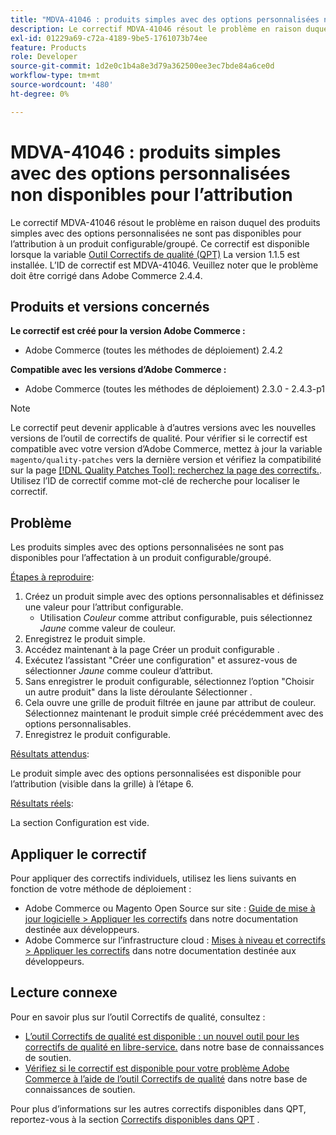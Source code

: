 ```yaml
---
title: "MDVA-41046 : produits simples avec des options personnalisées non disponibles pour l’attribution"
description: Le correctif MDVA-41046 résout le problème en raison duquel des produits simples avec des options personnalisées ne sont pas disponibles pour l’attribution à un produit configurable/groupé. Ce correctif est disponible lorsque l’[outil de correctifs de qualité (QPT)](/help/announcements/adobe-commerce-announcements/magento-quality-patches-released-new-tool-to-self-serve-quality-patches.md) 1.1.5 est installé. L’ID de correctif est MDVA-41046. Veuillez noter que le problème doit être corrigé dans Adobe Commerce 2.4.4.
exl-id: 01229a69-c72a-4189-9be5-1761073b74ee
feature: Products
role: Developer
source-git-commit: 1d2e0c1b4a8e3d79a362500ee3ec7bde84a6ce0d
workflow-type: tm+mt
source-wordcount: '480'
ht-degree: 0%

---
```


# MDVA-41046 : produits simples avec des options personnalisées non disponibles pour l’attribution

Le correctif MDVA-41046 résout le problème en raison duquel des produits simples avec des options personnalisées ne sont pas disponibles pour l’attribution à un produit configurable/groupé. Ce correctif est disponible lorsque la variable [Outil Correctifs de qualité (QPT)](/help/announcements/adobe-commerce-announcements/magento-quality-patches-released-new-tool-to-self-serve-quality-patches.md) La version 1.1.5 est installée. L’ID de correctif est MDVA-41046. Veuillez noter que le problème doit être corrigé dans Adobe Commerce 2.4.4.

## Produits et versions concernés

**Le correctif est créé pour la version Adobe Commerce :**

* Adobe Commerce (toutes les méthodes de déploiement) 2.4.2

**Compatible avec les versions d’Adobe Commerce :**

* Adobe Commerce (toutes les méthodes de déploiement) 2.3.0 - 2.4.3-p1

>[!NOTE]
>
>Le correctif peut devenir applicable à d’autres versions avec les nouvelles versions de l’outil de correctifs de qualité. Pour vérifier si le correctif est compatible avec votre version d’Adobe Commerce, mettez à jour la variable `magento/quality-patches` vers la dernière version et vérifiez la compatibilité sur la page [[!DNL Quality Patches Tool]: recherchez la page des correctifs.](https://devdocs.magento.com/quality-patches/tool.html#patch-grid). Utilisez l’ID de correctif comme mot-clé de recherche pour localiser le correctif.

## Problème

Les produits simples avec des options personnalisées ne sont pas disponibles pour l’affectation à un produit configurable/groupé.

<u>Étapes à reproduire</u>:

1. Créez un produit simple avec des options personnalisables et définissez une valeur pour l’attribut configurable.
   * Utilisation *Couleur* comme attribut configurable, puis sélectionnez *Jaune* comme valeur de couleur.
1. Enregistrez le produit simple.
1. Accédez maintenant à la page Créer un produit configurable .
1. Exécutez l’assistant &quot;Créer une configuration&quot; et assurez-vous de sélectionner *Jaune* comme couleur d’attribut.
1. Sans enregistrer le produit configurable, sélectionnez l’option &quot;Choisir un autre produit&quot; dans la liste déroulante Sélectionner .
1. Cela ouvre une grille de produit filtrée en jaune par attribut de couleur. Sélectionnez maintenant le produit simple créé précédemment avec des options personnalisables.
1. Enregistrez le produit configurable.

<u>Résultats attendus</u>:

Le produit simple avec des options personnalisées est disponible pour l’attribution (visible dans la grille) à l’étape 6.

<u>Résultats réels</u>:

La section Configuration est vide.

## Appliquer le correctif

Pour appliquer des correctifs individuels, utilisez les liens suivants en fonction de votre méthode de déploiement :

* Adobe Commerce ou Magento Open Source sur site : [Guide de mise à jour logicielle > Appliquer les correctifs](https://devdocs.magento.com/guides/v2.4/comp-mgr/patching/mqp.html) dans notre documentation destinée aux développeurs.
* Adobe Commerce sur l’infrastructure cloud : [Mises à niveau et correctifs > Appliquer les correctifs](https://devdocs.magento.com/cloud/project/project-patch.html) dans notre documentation destinée aux développeurs.

## Lecture connexe

Pour en savoir plus sur l’outil Correctifs de qualité, consultez :

* [L’outil Correctifs de qualité est disponible : un nouvel outil pour les correctifs de qualité en libre-service.](/help/announcements/adobe-commerce-announcements/magento-quality-patches-released-new-tool-to-self-serve-quality-patches.md) dans notre base de connaissances de soutien.
* [Vérifiez si le correctif est disponible pour votre problème Adobe Commerce à l’aide de l’outil Correctifs de qualité](/help/support-tools/patches-available-in-qpt-tool/check-patch-for-magento-issue-with-magento-quality-patches.md) dans notre base de connaissances de soutien.

Pour plus d’informations sur les autres correctifs disponibles dans QPT, reportez-vous à la section [Correctifs disponibles dans QPT](https://support.magento.com/hc/en-us/sections/360010506631-Patches-available-in-MQP-tool-) .
